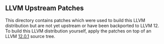 LLVM Upstream Patches
---------------------

This directory contains patches which were used to build this
LLVM distribution but are not yet upstream or have been backported
to LLVM 12. To build this LLVM distribution yourself, apply the patches
on top of an LLVM [12.0.1](https://github.com/llvm/llvm-project/tree/llvmorg-12.0.1) source tree.
